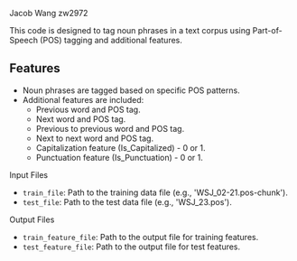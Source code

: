 Jacob Wang
zw2972

This code is designed to tag noun phrases in a text corpus using Part-of-Speech (POS) tagging and additional features.

## Features

- Noun phrases are tagged based on specific POS patterns.
- Additional features are included:
  - Previous word and POS tag.
  - Next word and POS tag.
  - Previous to previous word and POS tag.
  - Next to next word and POS tag.
  - Capitalization feature (Is_Capitalized) - 0 or 1.
  - Punctuation feature (Is_Punctuation) - 0 or 1.

Input Files

- `train_file`: Path to the training data file (e.g., 'WSJ_02-21.pos-chunk').
- `test_file`: Path to the test data file (e.g., 'WSJ_23.pos').

Output Files

- `train_feature_file`: Path to the output file for training features.
- `test_feature_file`: Path to the output file for test features.
